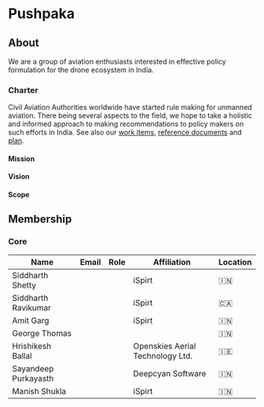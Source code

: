 # Pushpaka

## About

We are a group of aviation enthusiasts interested in effective policy formulation for the drone ecosystem in India.

### Charter

Civil Aviation Authorities worldwide have started rule making for unmanned aviation. There being several aspects to the field, we hope to take a holistic and informed approach to making recommendations to policy makers on such efforts in India. See also our [work items](./work-items/), [reference documents](./ref/index.md) and [plan](./work-items/#plan).

####	Mission

####	Vision

####	Scope

## Membership

### Core

| Name                 | Email                                                                                        | Role              | Affiliation                      | Location |
| ----------------     | ---------------------------------------------------------------                              | ----------------- | -----------                      | --       |
| Siddharth Shetty     | [<i class="fa fa-envelope-o"></i>](mailto:siddharth.shetty@ispirt.in)                        |                   | iSpirt                           | 🇮🇳     |
| Siddharth Ravikumar  | [<i class="fa fa-envelope-o"></i>](mailto:ravikumar.siddharth@gmail.com)                     |                   | iSpirt                           | 🇨🇦     |
| Amit Garg            | [<i class="fa fa-envelope-o"></i>](mailto:studies.amit@gmail.com)                            |                   | iSpirt                           | 🇮🇳     |
| George Thomas        | [<i class="fa fa-envelope-o"></i>](mailto:georj13@gmail.com)                                 |                   |                                  | 🇮🇳     |
| Hrishikesh Ballal    | <a href="https://about.openskies.sh/#contact" target="_blank"><i class="fa fa-link"></i></a> |                   | Openskies Aerial Technology Ltd. | 🇮🇪     |
| Sayandeep Purkayasth | [<i class="fa fa-envelope-o"></i>](mailto:sayandeep@deepcyan.ai)                             |                   | Deepcyan Software                | 🇮🇳     |
| Manish Shukla        | [<i class="fa fa-envelope-o"></i>](mailto:manish.shukla393@gmail.com)                        |                   | iSpirt                           | 🇮🇳     |
